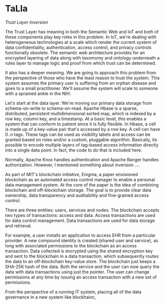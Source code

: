 # TaLIa
*Trust Layer Inversion*

The Trust Layer has meaning in both the Semantic Web and IoT and both of these components play key roles in this problem. In IoT, we're dealing with heterogeneous technologies at a scale which render the current system of data confidentiality, authentication, access control, and privacy controls functionally obsolete. The semantic web architecture provides for an encrypted layering of data along with taxomomy and ontology underneath a rules layer to manage logic and proof from which trust can be determined.

It also has a deeper meaning. We are going to approach this problem from the perspective of those who have the least reason to trust the system. This system assumes the primary user is suffering from an orphan disease and goes to a small practitioner. We'll assume the system will scale to someone with a sprained ankle in the NIH. 

Let's start at the data layer. We're moving our primary data storage from schema-on-write to schema-on-read. Apache Hbase is a sparse, distributed, persistent multidimensional sorted map, which is indexed by a row key, column key, and a timestamp. At a basic level, this enables a system that can conform to patient since it is fully flexible. In Hbase, a cell is made up of a key-value pair that's accessed by a row key. A cell can have 0..n tags. These tags can be used as visibility labels and access can be granted based on roles and/or a custom, pluggable algorithm. Basically, its possible to encode multiple layers of tag-based access information directly into a single data point. In fact, the code to do that is included here. 

Normally, Apache Knox handles authentication and Apache Ranger handles authorization. However, I mentioned something about inversion ....

As part of MIT's blockchain initiative, Enigma, a paper envisioned blockchain as an automated access control manager to enable a personal data management system. At the core of the paper is the idea of combining blockchain and off-blockchain storage. The goal is to provide clear data ownership, data transparency and auditability and fine-grained access control.

There are three entities: users, services and nodes. The blockchain accepts two types of transactions: access and data. Access transactions are used for data control management. Data transactions are used for data storage and retrieval.

For example, a user installs an application to access EHR from a particular provider. A new compound identity is created (shared user and service), as long with associated permissions to the blockchain as an access transaction. Data collected is encrypted using the shared encryption key and sent to the blockchain in a data transaction, which subsequently routes the data to an off-blockchain key-value store. The blockchain just keeps a SHA-256 hash of the data. Both the service and the user can now query the data with data transactions using just the pointer. The user can change permissions at any time by issuing an access transaction with a new set of permissions.  

From the perspective of a running IT system, placing all of the data governance in a new system like blockhainc, 
  

